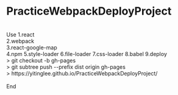 # PracticeWebpackDeployProject </br>
</br>
Use 
1.react </br>
2.webpack </br>
3.react-google-map </br>
4.npm
5.style-loader
6.file-loader
7.css-loader
8.babel
9.deploy
</br>
  > git checkout -b gh-pages </br>
  > git subtree push --prefix dist origin gh-pages </br>
  > https://yitinglee.github.io/PracticeWebpackDeployProject/ </br>
</br>
End </br>
